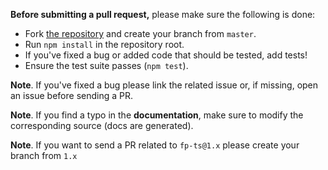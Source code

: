 **Before submitting a pull request,** please make sure the following is done:

- Fork [the repository](https://github.com/gcanti/fp-ts) and create your branch from `master`.
- Run `npm install` in the repository root.
- If you've fixed a bug or added code that should be tested, add tests!
- Ensure the test suite passes (`npm test`).

**Note**. If you've fixed a bug please link the related issue or, if missing, open an issue before sending a PR.

**Note**. If you find a typo in the **documentation**, make sure to modify the corresponding source (docs are generated).

**Note**. If you want to send a PR related to `fp-ts@1.x` please create your branch from `1.x`
